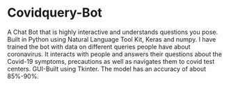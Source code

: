# Covidquery-Bot
A Chat Bot that is highly interactive and understands questions you pose.
Built in Python using Natural Language Tool Kit, Keras and numpy.
I have trained the bot with data on different queries people have about coronavirus.
It interacts with people and answers their questions about the Covid-19 symptoms, precautions as well as navigates them to covid test centers.
GUI-Built using Tkinter.
The model has an accuracy of about 85%-90%.

